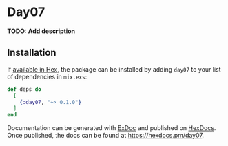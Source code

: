 # Day07

**TODO: Add description**

## Installation

If [available in Hex](https://hex.pm/docs/publish), the package can be installed
by adding `day07` to your list of dependencies in `mix.exs`:

```elixir
def deps do
  [
    {:day07, "~> 0.1.0"}
  ]
end
```

Documentation can be generated with [ExDoc](https://github.com/elixir-lang/ex_doc)
and published on [HexDocs](https://hexdocs.pm). Once published, the docs can
be found at <https://hexdocs.pm/day07>.

